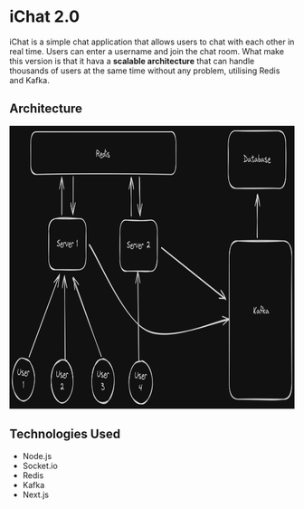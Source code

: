 # iChat 2.0

iChat is a simple chat application that allows users to chat with each other in real time. Users can enter a username
and join the chat room.
What make this version is that it hava a <strong>scalable architecture</strong> that can handle thousands of users at
the same time without any problem, utilising Redis and Kafka.

## Architecture

<img src="./images/architecture.png" height="500" /> 


## Technologies Used

- Node.js
- Socket.io
- Redis
- Kafka
- Next.js


